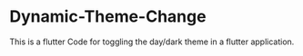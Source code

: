 # Dynamic-Theme-Change

This is a flutter Code for toggling the day/dark theme in a flutter application.
